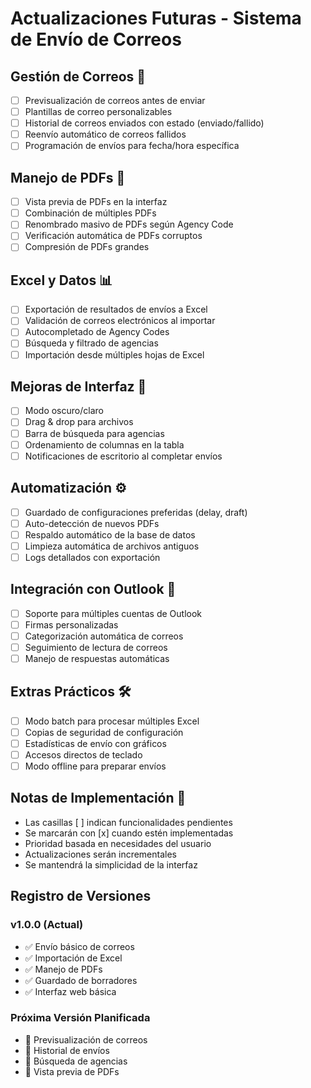 # Actualizaciones Futuras - Sistema de Envío de Correos

## Gestión de Correos 📧
- [ ] Previsualización de correos antes de enviar
- [ ] Plantillas de correo personalizables
- [ ] Historial de correos enviados con estado (enviado/fallido)
- [ ] Reenvío automático de correos fallidos
- [ ] Programación de envíos para fecha/hora específica

## Manejo de PDFs 📄
- [ ] Vista previa de PDFs en la interfaz
- [ ] Combinación de múltiples PDFs
- [ ] Renombrado masivo de PDFs según Agency Code
- [ ] Verificación automática de PDFs corruptos
- [ ] Compresión de PDFs grandes

## Excel y Datos 📊
- [ ] Exportación de resultados de envíos a Excel
- [ ] Validación de correos electrónicos al importar
- [ ] Autocompletado de Agency Codes
- [ ] Búsqueda y filtrado de agencias
- [ ] Importación desde múltiples hojas de Excel

## Mejoras de Interfaz 🎨
- [ ] Modo oscuro/claro
- [ ] Drag & drop para archivos
- [ ] Barra de búsqueda para agencias
- [ ] Ordenamiento de columnas en la tabla
- [ ] Notificaciones de escritorio al completar envíos

## Automatización ⚙️
- [ ] Guardado de configuraciones preferidas (delay, draft)
- [ ] Auto-detección de nuevos PDFs
- [ ] Respaldo automático de la base de datos
- [ ] Limpieza automática de archivos antiguos
- [ ] Logs detallados con exportación

## Integración con Outlook 📨
- [ ] Soporte para múltiples cuentas de Outlook
- [ ] Firmas personalizadas
- [ ] Categorización automática de correos
- [ ] Seguimiento de lectura de correos
- [ ] Manejo de respuestas automáticas

## Extras Prácticos 🛠️
- [ ] Modo batch para procesar múltiples Excel
- [ ] Copias de seguridad de configuración
- [ ] Estadísticas de envío con gráficos
- [ ] Accesos directos de teclado
- [ ] Modo offline para preparar envíos

## Notas de Implementación 📝
- Las casillas [ ] indican funcionalidades pendientes
- Se marcarán con [x] cuando estén implementadas
- Prioridad basada en necesidades del usuario
- Actualizaciones serán incrementales
- Se mantendrá la simplicidad de la interfaz

## Registro de Versiones
### v1.0.0 (Actual)
- ✅ Envío básico de correos
- ✅ Importación de Excel
- ✅ Manejo de PDFs
- ✅ Guardado de borradores
- ✅ Interfaz web básica

### Próxima Versión Planificada
- 🔄 Previsualización de correos
- 🔄 Historial de envíos
- 🔄 Búsqueda de agencias
- 🔄 Vista previa de PDFs